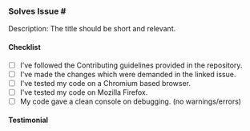 ### Solves Issue #<number>
<Do not delete this template>
Description: <provide a description> The title should be short and relevant.

#### Checklist
- [ ] I've followed the Contributing guidelines provided in the repository.
- [ ] I've made the changes which were demanded in the linked issue.
- [ ] I've tested my code on a Chromium based browser.
- [ ] I've tested my code on Mozilla Firefox.
- [ ] My code gave a clean console on debugging. (no warnings/errors)

#### Testimonial
<provide a relevant screenshot or any testimonial for the solved issue if applicable>
